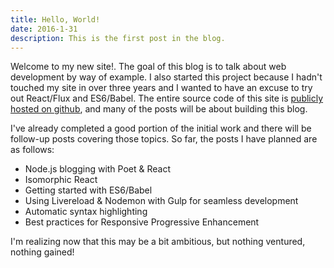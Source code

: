 ```yaml
---
title: Hello, World!
date: 2016-1-31
description: This is the first post in the blog.
---
```


Welcome to my new site!. The goal of this blog is to talk about web development by way of example. I also started this project because I hadn't touched my site in over three years and I wanted to have an excuse to try out React/Flux and ES6/Babel. The entire source code of this site is [publicly hosted on github](https://github.com/emuvente/joshuakp.com), and many of the posts will be about building this blog.

I've already completed a good portion of the initial work and there will be follow-up posts covering those topics. So far, the posts I have planned are as follows:

- Node.js blogging with Poet & React
- Isomorphic React
- Getting started with ES6/Babel
- Using Livereload & Nodemon with Gulp for seamless development
- Automatic syntax highlighting
- Best practices for Responsive Progressive Enhancement

I'm realizing now that this may be a bit ambitious, but nothing ventured, nothing gained!
